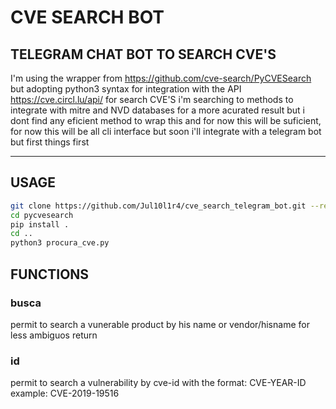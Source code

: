 # CVE SEARCH BOT 

TELEGRAM CHAT BOT TO SEARCH CVE'S
---
I'm using the wrapper from https://github.com/cve-search/PyCVESearch but adopting python3 syntax for integration with the API https://cve.circl.lu/api/ for search CVE'S	i'm searching to methods to integrate with mitre and NVD databases for a more acurated result but i dont find any eficient method to wrap this and for now this will be suficient, for now this will be all cli interface but soon i'll integrate with a telegram bot but first things first

---

## USAGE 

```sh
git clone https://github.com/Jul10l1r4/cve_search_telegram_bot.git --recursive
cd pycvesearch 
pip install . 
cd ..
python3 procura_cve.py 
```

## FUNCTIONS 

### busca
permit to search a vunerable product by his name or vendor/hisname for less ambiguos return 

### id
permit to search a vulnerability by cve-id with the format: CVE-YEAR-ID example: CVE-2019-19516
